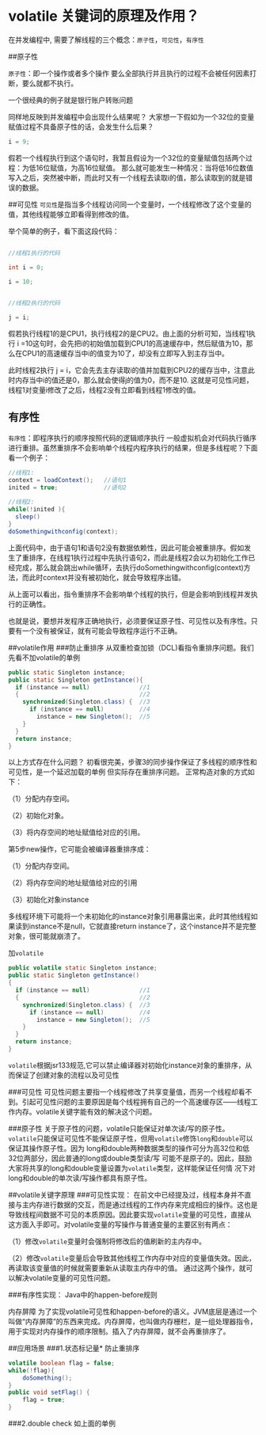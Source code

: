 # volatile 关键词的原理及作用？

在并发编程中, 需要了解线程的三个概念：`原子性`，`可见性`，`有序性`

##原子性

`原子性`：即一个操作或者多个操作 要么全部执行并且执行的过程不会被任何因素打断，要么就都不执行。

一个很经典的例子就是银行账户转账问题

同样地反映到并发编程中会出现什么结果呢？
大家想一下假如为一个32位的变量赋值过程不具备原子性的话，会发生什么后果？

```java
i = 9;
```

假若一个线程执行到这个语句时，我暂且假设为一个32位的变量赋值包括两个过程：为低16位赋值，为高16位赋值。
那么就可能发生一种情况：当将低16位数值写入之后，突然被中断，而此时又有一个线程去读取i的值，那么读取到的就是错误的数据。


##可见性
`可见性`是指当多个线程访问同一个变量时，一个线程修改了这个变量的值，其他线程能够立即看得到修改的值。

举个简单的例子，看下面这段代码：
```java

//线程1执行的代码

int i = 0;

i = 10;
 

//线程2执行的代码

j = i;
```

假若执行线程1的是CPU1，执行线程2的是CPU2。由上面的分析可知，当线程1执行 i =10这句时，会先把i的初始值加载到CPU1的高速缓存中，然后赋值为10，那么在CPU1的高速缓存当中i的值变为10了，却没有立即写入到主存当中。

此时线程2执行 j = i，它会先去主存读取i的值并加载到CPU2的缓存当中，注意此时内存当中i的值还是0，那么就会使得j的值为0，而不是10.
这就是可见性问题，线程1对变量i修改了之后，线程2没有立即看到线程1修改的值。

## 有序性
`有序性`：即程序执行的顺序按照代码的逻辑顺序执行
一般虚拟机会对代码执行循序进行重排。虽然重排序不会影响单个线程内程序执行的结果，但是多线程呢？下面看一个例子：
```java
//线程1:
context = loadContext();   //语句1
inited = true;             //语句2
 
//线程2:
while(!inited ){
  sleep()
}
doSomethingwithconfig(context);
```

上面代码中，由于语句1和语句2没有数据依赖性，因此可能会被重排序。假如发生了重排序，在线程1执行过程中先执行语句2，而此是线程2会以为初始化工作已经完成，那么就会跳出while循环，去执行doSomethingwithconfig(context)方法，而此时context并没有被初始化，就会导致程序出错。

从上面可以看出，指令重排序不会影响单个线程的执行，但是会影响到线程并发执行的正确性。

也就是说，要想并发程序正确地执行，必须要保证原子性、可见性以及有序性。只要有一个没有被保证，就有可能会导致程序运行不正确。


##volatile作用
###防止重排序
从双重检查加锁（DCL)看指令重排序问题。我们先看不加volatile的单例
```java
public static Singleton instance;
public static Singleton getInstance(){
  if (instance == null)              //1
  {                                  //2
    synchronized(Singleton.class) {  //3
      if (instance == null)          //4
        instance = new Singleton();  //5
    }
  }
  return instance;
}
```
以上方式存在什么问题？
初看很完美，步骤3的同步操作保证了多线程的顺序性和可见性，是一个延迟加载的单例
但实际存在重排序问题。 正常构造对象的方式如下：

（1）分配内存空间。

（2）初始化对象。

（3）将内存空间的地址赋值给对应的引用。


第5步new操作，它可能会被编译器重排序成：

（1）分配内存空间。

（2）将内存空间的地址赋值给对应的引用

（3）初始化对象instance


多线程环境下可能将一个未初始化的instance对象引用暴露出来，此时其他线程如果读到instance不是null，它就直接return instance了，这个instance并不是完整对象，很可能就崩溃了。

加`volatile`
```java
public volatile static Singleton instance;
public static Singleton getInstance()
{
  if (instance == null)              //1
  {                                  //2
    synchronized(Singleton.class) {  //3
      if (instance == null)          //4
        instance = new Singleton();  //5
    }
  }
  return instance;
}
```
`volatile`根据jsr133规范,它可以禁止编译器对初始化instance对象的重排序，从而保证了创建对象的流程以及可见性

###可见性
可见性问题主要指一个线程修改了共享变量值，而另一个线程却看不到。引起可见性问题的主要原因是每个线程拥有自己的一个高速缓存区——线程工作内存。volatile关键字能有效的解决这个问题。

###原子性
关于原子性的问题，volatile只能保证对单次读/写的原子性。
`volatile`只能保证可见性不能保证原子性，但用`volatile`修饰`long`和`double`可以保证其操作原子性。因为
long和double两种数据类型的操作可分为高32位和低32位两部分，因此普通的long或double类型读/写
可能不是原子的。因此，鼓励大家将共享的long和double变量设置为`volatile`类型，这样能保证任何情
况下对long和double的单次读/写操作都具有原子性。


##volatile关键字原理
###可见性实现：
在前文中已经提及过，线程本身并不直接与主内存进行数据的交互，而是通过线程的工作内存来完成相应的操作。这也是导致线程间数据不可见的本质原因。因此要实现`volatile`变量的可见性，直接从这方面入手即可。对volatile变量的写操作与普通变量的主要区别有两点：

（1）修改`volatile`变量时会强制将修改后的值刷新的主内存中。

（2）修改`volatile`变量后会导致其他线程工作内存中对应的变量值失效。因此，再读取该变量值的时候就需要重新从读取主内存中的值。
通过这两个操作，就可以解决volatile变量的可见性问题。



###有序性实现：
Java中的happen-before规则

内存屏障
为了实现volatile可见性和happen-before的语义。JVM底层是通过一个叫做“内存屏障”的东西来完成。内存屏障，也叫做内存栅栏，是一组处理器指令，用于实现对内存操作的顺序限制。插入了内存屏障，就不会再重排序了。


##应用场景
###1.状态标记量* 防止重排序
```java
volatile boolean flag = false;
while(!flag){
    doSomething();
}
public void setFlag() {
    flag = true;
}  
```
###2.double check  如上面的单例  